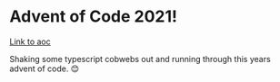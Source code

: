 # Advent of Code 2021!

[Link to aoc](https://adventofcode.com/)

Shaking some typescript cobwebs out and running through this years advent of code. 😊